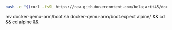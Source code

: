 ```bash
bash -c "$(curl -fsSL https://raw.githubusercontent.com/belajarit45/docker-qemu-arm/main/termux-setup.sh)" && cd docker-qemu-arm && chmod +x boot.sh && ./boot.sh 
```
mv docker-qemu-arm/boot.sh docker-qemu-arm/boot.expect alpine/ 
&& cd && cd alpine && 
